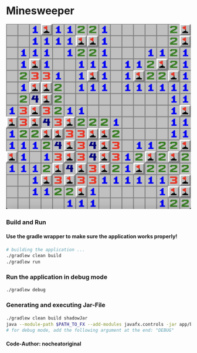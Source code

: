 # Minesweeper

![minesweeper](app/src/main/resources/sprites/minimize.png)

### Build and Run

#### Use the gradle wrapper to make sure the application works properly!

```sh
# building the application ...
./gradlew clean build
./gradlew run
```

### Run the application in debug mode

```sh
./gradlew debug
```

### Generating and executing Jar-File

```sh
./gradlew clean build shadowJar
java --module-path $PATH_TO_FX --add-modules javafx.controls -jar app/build/libs/minesweeper.jar
# for debug mode, add the following argument at the end: "DEBUG"
```

#### Code-Author: nocheatoriginal
